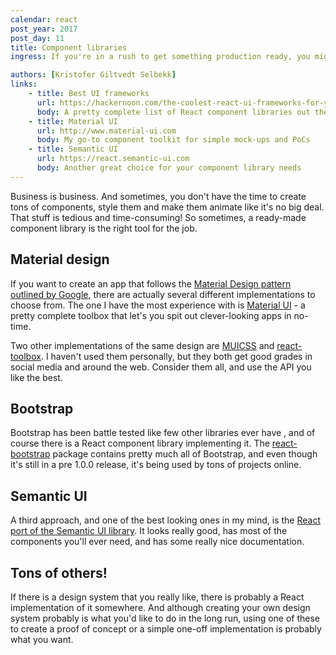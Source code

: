 ```yaml
---
calendar: react
post_year: 2017
post_day: 11
title: Component libraries
ingress: If you're in a rush to get something production ready, you might not have the time or resources to create your own component library. Luckily, there are several pre-made ones to choose from!

authors: [Kristofer Giltvedt Selbekk]
links:
    - title: Best UI frameworks
      url: https://hackernoon.com/the-coolest-react-ui-frameworks-for-your-new-react-app-ad699fffd651
      body: A pretty complete list of React component libraries out there
    - title: Material UI
      url: http://www.material-ui.com
      body: My go-to component toolkit for simple mock-ups and PoCs
    - title: Semantic UI
      url: https://react.semantic-ui.com
      body: Another great choice for your component library needs
---
```


Business is business. And sometimes, you don't have the time to create tons of components, style them and make them
animate like it's no big deal. That stuff is tedious and time-consuming! So sometimes, a ready-made component library
is the right tool for the job.

## Material design

If you want to create an app that follows the [Material Design pattern outlined by Google](https://material.io/), there
are actually several different implementations to choose from. The one I have the most experience with is [Material
UI](http://www.material-ui.com/#/) - a pretty complete toolbox that let's you spit out clever-looking apps in no-time.

Two other implementations of the same design are [MUICSS](https://www.muicss.com/docs/v1/react/introduction) and
[react-toolbox](https://github.com/react-toolbox/react-toolbox). I haven't used them personally, but they both get good
grades in social media and around the web. Consider them all, and use the API you like the best.

## Bootstrap

Bootstrap has been battle tested like few other libraries ever have , and of course there is a React component library
implementing it. The [react-bootstrap](https://react-bootstrap.github.io/) package contains pretty much all of
Bootstrap, and even though it's still in a pre 1.0.0 release, it's being used by tons of projects online.

## Semantic UI

A third approach, and one of the best looking ones in my mind, is the [React port of the Semantic UI
library](https://react.semantic-ui.com). It looks really good, has most of the components you'll ever need, and has
some really nice documentation.

## Tons of others!

If there is a design system that you really like, there is probably a React implementation of it somewhere. And although
creating your own design system probably is what you'd like to do in the long run, using one of these to create a
proof of concept or a simple one-off implementation is probably what you want.
